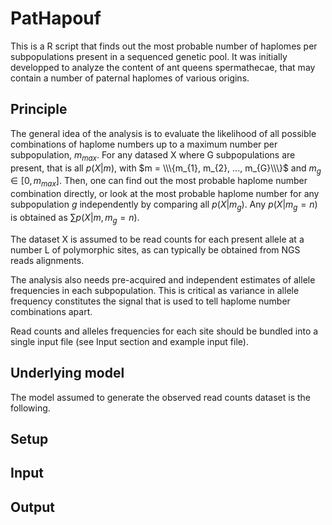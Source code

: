 # PatHapouf

This is a R script that finds out the most probable number of haplomes per subpopulations present in a sequenced genetic pool. It was initially developped to analyze the content of ant queens spermathecae, that may contain a number of paternal haplomes of various origins. 

## Principle

The general idea of the analysis is to evaluate the likelihood of all possible combinations of haplome numbers up to a maximum number per subpopulation, $m_{max}$. For any datased X where G subpopulations are present, that is all $p(X \vert m)$, with $m = \\\{m_{1}, m_{2}, ..., m_{G}\\\}$ and $m_{g} \in [0,m_{max}]$. Then, one can find out the most probable haplome number combination directly, or look at the most probable haplome number for any subpopulation $g$ independently by comparing all $p(X \vert m_{g})$. Any $p(X \vert m_{g} = n)$ is obtained as $\sum{p(X \vert m, m_{g} = n)}$.

The dataset X is assumed to be read counts for each present allele at a number L of polymorphic sites, as can typically be obtained from NGS reads alignments. 

The analysis also needs pre-acquired and independent estimates of allele frequencies in each subpopulation. This is critical as variance in allele frequency constitutes the signal that is used to tell haplome number combinations apart. 

Read counts and alleles frequencies for each site should be bundled into a single input file (see Input section and example input file).

## Underlying model

The model assumed to generate the observed read counts dataset is the following. 


## Setup
## Input
## Output
